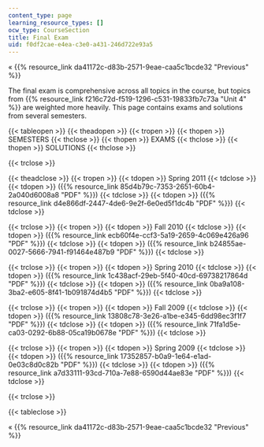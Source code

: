 ```yaml
---
content_type: page
learning_resource_types: []
ocw_type: CourseSection
title: Final Exam
uid: f0df2cae-e4ea-c3e0-a431-246d722e93a5
---
```


« {{% resource_link da41172c-d83b-2571-9eae-caa5c1bcde32 "Previous" %}}

The final exam is comprehensive across all topics in the course, but topics from {{% resource_link f216c72d-f519-1296-c531-19833fb7c73a "Unit 4" %}} are weighted more heavily. This page contains exams and solutions from several semesters.

{{< tableopen >}}
{{< theadopen >}}
{{< tropen >}}
{{< thopen >}}
SEMESTERS
{{< thclose >}}
{{< thopen >}}
EXAMS
{{< thclose >}}
{{< thopen >}}
SOLUTIONS
{{< thclose >}}

{{< trclose >}}

{{< theadclose >}}
{{< tropen >}}
{{< tdopen >}}
Spring 2011
{{< tdclose >}}
{{< tdopen >}}
({{% resource_link 85d4b79c-7353-2651-60b4-2a040d6008a8 "PDF" %}})
{{< tdclose >}}
{{< tdopen >}}
({{% resource_link d4e866df-2447-4de6-9e2f-6e0ed5f1dc4b "PDF" %}})
{{< tdclose >}}

{{< trclose >}}
{{< tropen >}}
{{< tdopen >}}
Fall 2010
{{< tdclose >}}
{{< tdopen >}}
({{% resource_link ecb60f4e-ccf3-5a19-2659-4c069e426a96 "PDF" %}})
{{< tdclose >}}
{{< tdopen >}}
({{% resource_link b24855ae-0027-5666-7941-f91464e487b9 "PDF" %}})
{{< tdclose >}}

{{< trclose >}}
{{< tropen >}}
{{< tdopen >}}
Spring 2010
{{< tdclose >}}
{{< tdopen >}}
({{% resource_link 1c438acf-29eb-5f40-40cd-69738217864d "PDF" %}})
{{< tdclose >}}
{{< tdopen >}}
({{% resource_link 0ba9a108-3ba2-e605-8f41-1b091874d4b5 "PDF" %}})
{{< tdclose >}}

{{< trclose >}}
{{< tropen >}}
{{< tdopen >}}
Fall 2009
{{< tdclose >}}
{{< tdopen >}}
({{% resource_link 13808c78-3e26-a1be-e345-6dd98ec3f1f7 "PDF" %}})
{{< tdclose >}}
{{< tdopen >}}
({{% resource_link 71fa1d5e-ca03-0292-6b88-05ca19b0678e "PDF" %}})
{{< tdclose >}}

{{< trclose >}}
{{< tropen >}}
{{< tdopen >}}
Spring 2009
{{< tdclose >}}
{{< tdopen >}}
({{% resource_link 17352857-b0a9-1e64-e1ad-0e03c8d0c82b "PDF" %}})
{{< tdclose >}}
{{< tdopen >}}
({{% resource_link a7d33111-93cd-710a-7e88-6590d44ae83e "PDF" %}})
{{< tdclose >}}

{{< trclose >}}

{{< tableclose >}}

« {{% resource_link da41172c-d83b-2571-9eae-caa5c1bcde32 "Previous" %}}